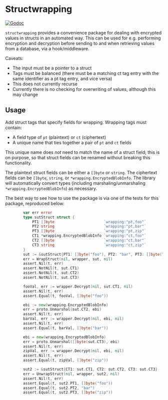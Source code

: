 # Structwrapping

[![Godoc](https://godoc.org/github.com/hashicorp/go-kms-wrapping/v2/extras/structwrapping?status.svg)](https://godoc.org/github.com/hashicorp/go-kms-wrapping/v2/extras/structwrapping)

`structwrapping` provides a convenience package for dealing with encrypted
values in structs in an automated way. This can be used for e.g. performing
encryption and decryption before sending to and when retrieving values from a
database, via a hook/middleware. 

Caveats:

* The input must be a pointer to a struct
* Tags must be balanced (there must be a matching ct tag entry with the same
  identifier as a pt tag entry, and vice versa)
* This does not currently recurse
* Currently there is no checking for overwriting of values, although this may
  change

## Usage

Add struct tags that specify fields for wrapping. Wrapping tags must contain:

* A field type of `pt` (plaintext) or `ct` (ciphertext) 
* A unique name that ties together a pair of `pt` and `ct` fields 

This unique name does _not_ need to match the name of a struct field; this is
on purpose, so that struct fields can be renamed without breaking this
functionality.

The plaintext struct fields can be either a `[]byte` or `string`. The
ciphertext fields can be `[]byte`, `string`, or `*wrapping.EncryptedBlobInfo`.
The library will automatically convert types (including marshaling/unmarshaling
`*wrapping.EncryptedBlobInfo`) as necessary.

The best way to see how to use the package is via one of the tests for this
package, reproduced below:
```go
		var err error
		type sutStruct struct {
			PT1 []byte                      `wrapping:"pt,foo"`
			PT2 string                      `wrapping:"pt,bar"`
			PT3 []byte                      `wrapping:"pt,zip"`
			CT1 *wrapping.EncryptedBlobInfo `wrapping:"ct,foo"`
			CT2 []byte                      `wrapping:"ct,bar"`
			CT3 string                      `wrapping:"ct,zip"`
		}
		sut := &sutStruct{PT1: []byte("foo"), PT2: "bar", PT3: []byte("zip")}
		err = WrapStruct(nil, wrapper, sut, nil)
		assert.Nil(t, err)
		assert.NotNil(t, sut.CT1)
		assert.NotNil(t, sut.CT2)
		assert.NotNil(t, sut.CT3)

		fooVal, err := wrapper.Decrypt(nil, sut.CT1, nil)
		assert.Nil(t, err)
		assert.Equal(t, fooVal, []byte("foo"))

		ebi := new(wrapping.EncryptedBlobInfo)
		err = proto.Unmarshal(sut.CT2, ebi)
		assert.Nil(t, err)
		barVal, err := wrapper.Decrypt(nil, ebi, nil)
		assert.Nil(t, err)
		assert.Equal(t, barVal, []byte("bar"))

		ebi = new(wrapping.EncryptedBlobInfo)
		err = proto.Unmarshal([]byte(sut.CT3), ebi)
		assert.Nil(t, err)
		zipVal, err := wrapper.Decrypt(nil, ebi, nil)
		assert.Nil(t, err)
		assert.Equal(t, zipVal, []byte("zip"))

		sut2 := &sutStruct{CT1: sut.CT1, CT2: sut.CT2, CT3: sut.CT3}
		err = UnwrapStruct(nil, wrapper, sut2, nil)
		assert.Nil(t, err)
		assert.Equal(t, sut2.PT1, []byte("foo"))
		assert.Equal(t, sut2.PT2, "bar")
		assert.Equal(t, sut2.PT3, []byte("zip"))
```
